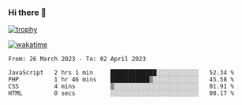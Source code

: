 ### Hi there 👋

[![trophy](https://github-profile-trophy.vercel.app/?username=cxnky&theme=dracula)](https://github.com/ryo-ma/github-profile-trophy)

[![wakatime](https://wakatime.com/badge/user/1c39c599-5497-41b9-a5be-2c4676e7fd23.svg)](https://wakatime.com/@1c39c599-5497-41b9-a5be-2c4676e7fd23)
<!--START_SECTION:waka-->

```text
From: 26 March 2023 - To: 02 April 2023

JavaScript   2 hrs 1 min     █████████████░░░░░░░░░░░░   52.34 %
PHP          1 hr 46 mins    ███████████▒░░░░░░░░░░░░░   45.58 %
CSS          4 mins          ▒░░░░░░░░░░░░░░░░░░░░░░░░   01.91 %
HTML         0 secs          ░░░░░░░░░░░░░░░░░░░░░░░░░   00.17 %
```

<!--END_SECTION:waka-->
